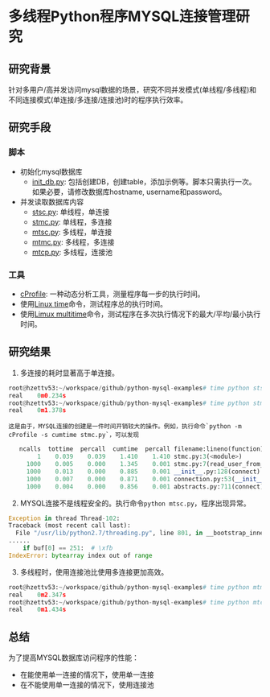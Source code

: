 # 多线程Python程序MYSQL连接管理研究

## 研究背景
针对多用户/高并发访问mysql数据的场景，研究不同并发模式(单线程/多线程)和不同连接模式(单连接/多连接/连接池)时的程序执行效率。

## 研究手段
### 脚本
- 初始化mysql数据库
  - [init_db.py](./src/init_db.py): 包括创建DB，创建table，添加示例等。脚本只需执行一次。如果必要，请修改数据库hostname, username和password。
- 并发读取数据库内容
  - [stsc.py](./src/stsc.py): 单线程，单连接
  - [stmc.py](./src/stmc.py): 单线程，多连接
  - [mtsc.py](./src/mtsc.py): 多线程，单连接
  - [mtmc.py](./src/mtmc.py): 多线程，多连接
  - [mtcp.py](./src/mtcp.py): 多线程，连接池
### 工具
- [cProfile](https://docs.python.org/2/library/profile.html): 一种动态分析工具，测量程序每一步的执行时间。
- 使用[Linux time](https://linuxize.com/post/linux-time-command/)命令，测试程序总的执行时间。
- 使用[Limux multitime](https://tratt.net/laurie/src/multitime/)命令，测试程序在多次执行情况下的最大/平均/最小执行时间。

## 研究结果
1. 多连接的耗时显著高于单连接。
```python
root@hzettv53:~/workspace/github/python-mysql-examples# time python stsc.py
real    0m0.234s
root@hzettv53:~/workspace/github/python-mysql-examples# time python stmc.py
real    0m1.378s

```
    这是由于，MYSQL连接的创建是一件时间开销较大的操作。例如，执行命令`python -m cProfile -s cumtime stmc.py`，可以发现
```python
   ncalls  tottime  percall  cumtime  percall filename:lineno(function)
        1    0.039    0.039    1.410    1.410 stmc.py:3(<module>)
     1000    0.005    0.000    1.345    0.001 stmc.py:7(read_user_from_db)
     1000    0.013    0.000    0.885    0.001 __init__.py:128(connect)
     1000    0.007    0.000    0.871    0.001 connection.py:53(__init__)
     1000    0.004    0.000    0.856    0.001 abstracts.py:711(connect)
```
2. MYSQL连接不是线程安全的。执行命令`python mtsc.py`，程序出现异常。
```python
Exception in thread Thread-102:
Traceback (most recent call last):
  File "/usr/lib/python2.7/threading.py", line 801, in __bootstrap_inner
......
    if buf[0] == 251:  # \xfb
IndexError: bytearray index out of range
```
3. 多线程时，使用连接池比使用多连接更加高效。
```python
root@hzettv53:~/workspace/github/python-mysql-examples# time python mtmc.py
real    0m2.347s
root@hzettv53:~/workspace/github/python-mysql-examples# time python mtcp.py
real    0m1.434s
```
## 总结
为了提高MYSQL数据库访问程序的性能：
- 在能使用单一连接的情况下，使用单一连接
- 在不能使用单一连接的情况下，使用连接池